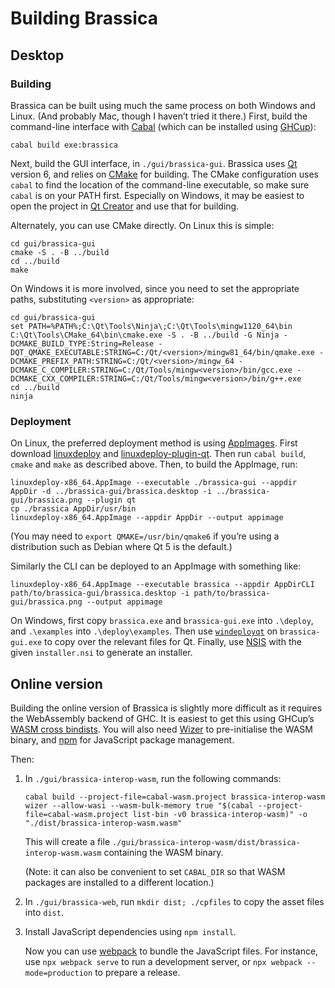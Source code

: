 # Building Brassica

## Desktop

### Building

Brassica can be built using much the same process on both Windows and Linux.
(And probably Mac, though I haven’t tried it there.)
First, build the command-line interface with [Cabal](https://www.haskell.org/cabal/) (which can be installed using [GHCup](https://www.haskell.org/ghcup/)):
```
cabal build exe:brassica
```

Next, build the GUI interface, in `./gui/brassica-gui`.
Brassica uses [Qt](https://www.qt.io/) version 6,
  and relies on [CMake](https://cmake.org/) for building.
The CMake configuration uses `cabal` to find the location of the command-line executable,
  so make sure `cabal` is on your PATH first.
Especially on Windows, it may be easiest to open the project in [Qt Creator](https://www.qt.io/product/development-tools) and use that for building.

Alternately, you can use CMake directly.
On Linux this is simple:
```
cd gui/brassica-gui
cmake -S . -B ../build
cd ../build
make
```
On Windows it is more involved, since you need to set the appropriate paths, substituting `<version>` as appropriate:
```
cd gui/brassica-gui
set PATH=%PATH%;C:\Qt\Tools\Ninja\;C:\Qt\Tools\mingw1120_64\bin
C:\Qt\Tools\CMake_64\bin\cmake.exe -S . -B ../build -G Ninja -DCMAKE_BUILD_TYPE:String=Release -DQT_QMAKE_EXECUTABLE:STRING=C:/Qt/<version>/mingw81_64/bin/qmake.exe -DCMAKE_PREFIX_PATH:STRING=C:/Qt/<version>/mingw_64 -DCMAKE_C_COMPILER:STRING=C:/Qt/Tools/mingw<version>/bin/gcc.exe -DCMAKE_CXX_COMPILER:STRING=C:/Qt/Tools/mingw<version>/bin/g++.exe
cd ../build
ninja
```

### Deployment

On Linux, the preferred deployment method is using [AppImages](https://appimage.org/).
First download [linuxdeploy](https://github.com/linuxdeploy/linuxdeploy) and [linuxdeploy-plugin-qt](https://github.com/linuxdeploy/linuxdeploy-plugin-qt).
Then run `cabal build`, `cmake` and `make` as described above.
Then, to build the AppImage, run:
```
linuxdeploy-x86_64.AppImage --executable ./brassica-gui --appdir AppDir -d ../brassica-gui/brassica.desktop -i ../brassica-gui/brassica.png --plugin qt
cp ./brassica AppDir/usr/bin
linuxdeploy-x86_64.AppImage --appdir AppDir --output appimage
```
(You may need to `export QMAKE=/usr/bin/qmake6` if you’re using a distribution such as Debian where Qt 5 is the default.)

Similarly the CLI can be deployed to an AppImage with something like:
```
linuxdeploy-x86_64.AppImage --executable brassica --appdir AppDirCLI path/to/brassica-gui/brassica.desktop -i path/to/brassica-gui/brassica.png --output appimage
```

On Windows, first copy `brassica.exe` and `brassica-gui.exe` into `.\deploy`, and `.\examples` into `.\deploy\examples`.
Then use [`windeployqt`](https://doc.qt.io/qt-6/windows-deployment.html) on `brassica-gui.exe` to copy over the relevant files for Qt.
Finally, use [NSIS](https://nsis.sourceforge.io/Main_Page) with the given `installer.nsi` to generate an installer.

## Online version

Building the online version of Brassica is slightly more difficult as it requires the WebAssembly backend of GHC.
It is easiest to get this using GHCup’s [WASM cross bindists](https://www.haskell.org/ghcup/guide/#cross-support).
You will also need [Wizer](https://github.com/bytecodealliance/wizer) to pre-initialise the WASM binary,
  and [npm](https://www.npmjs.com/) for JavaScript package management.

Then:

1. In `./gui/brassica-interop-wasm`, run the following commands:
   ```
   cabal build --project-file=cabal-wasm.project brassica-interop-wasm
   wizer --allow-wasi --wasm-bulk-memory true "$(cabal --project-file=cabal-wasm.project list-bin -v0 brassica-interop-wasm)" -o "./dist/brassica-interop-wasm.wasm"
   ```
   This will create a file `./gui/brassica-interop-wasm/dist/brassica-interop-wasm.wasm` containing the WASM binary.

   (Note: it can also be convenient to set `CABAL_DIR` so that WASM packages are installed to a different location.)

2. In `./gui/brassica-web`, run `mkdir dist; ./cpfiles` to copy the asset files into `dist`.
3. Install JavaScript dependencies using `npm install`.

   Now you can use [webpack](https://webpack.js.org/) to bundle the JavaScript files.
   For instance, use `npx webpack serve` to run a development server,
     or `npx webpack --mode=production` to prepare a release.
